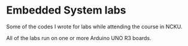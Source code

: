 # Embedded System labs

Some of the codes I wrote for labs while attending the course in NCKU.

All of the labs run on one or more Arduino UNO R3 boards.